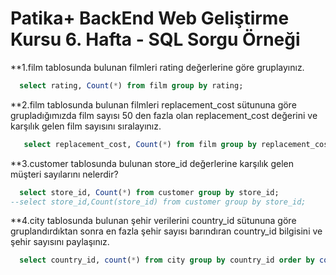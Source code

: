 # Patika+ BackEnd Web Geliştirme Kursu 6. Hafta - SQL Sorgu Örneği

**1.film tablosunda bulunan filmleri rating değerlerine göre gruplayınız.

```sql
  select rating, Count(*) from film group by rating;
```

**2.film tablosunda bulunan filmleri replacement_cost sütununa göre grupladığımızda film sayısı 50 den fazla olan replacement_cost değerini ve karşılık gelen film sayısını sıralayınız.

```sql
   select replacement_cost, Count(*) from film group by replacement_cost having count(*) > 50;
  ```

**3.customer tablosunda bulunan store_id değerlerine karşılık gelen müşteri sayılarını nelerdir?

```sql
  select store_id, Count(*) from customer group by store_id;
--select store_id,Count(store_id) from customer group by store_id;
   ```

**4.city tablosunda bulunan şehir verilerini country_id sütununa göre gruplandırdıktan sonra en fazla şehir sayısı barındıran country_id bilgisini ve şehir sayısını paylaşınız.

```sql
  select country_id, count(*) from city group by country_id order by count(*) desc limit 1;
   ```


